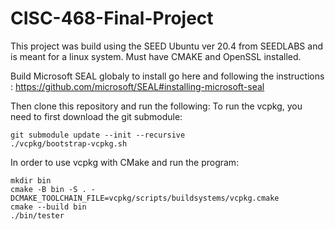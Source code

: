 # CISC-468-Final-Project

This project was build using the SEED Ubuntu ver 20.4 from SEEDLABS and is meant for a linux system.
Must have CMAKE and OpenSSL installed.

Build Microsoft SEAL globaly to install go here and following the instructions : 
https://github.com/microsoft/SEAL#installing-microsoft-seal

Then clone this repository and run the following:
To run the vcpkg, you need to first download the git submodule:
```
git submodule update --init --recursive
./vcpkg/bootstrap-vcpkg.sh
```

In order to use vcpkg with CMake and run the program:
```
mkdir bin
cmake -B bin -S . -DCMAKE_TOOLCHAIN_FILE=vcpkg/scripts/buildsystems/vcpkg.cmake
cmake --build bin
./bin/tester
```
